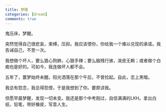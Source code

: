 ```yaml
---
title: 梦魇
categories: [dream]
comments: true
---
```

鬼压床，梦醒。

突然觉得自己很悲哀，束缚，压抑。我应该恨你，你给我一个难以兑现的承诺。我告诫自己，不至一次。

我想做个坏人，要么狼心狗肺，心狠手辣；要么脑残行骇，泼皮无赖；或者做个白痴也是好的。可如今，我连做坏人都不会。

五年了，噩梦始终未醒。阳光洒落在那个午后，不曾捡起。自此，恋上黑暗。

我总有怨念，我总得怨恨，于是我想到了你。要原谅我。

但愿早晨梦醒，发现一切未变。我还是那个中考刚过，自信满满的LKH。拿出白纸，铅笔，带好橡皮，写意人生。

